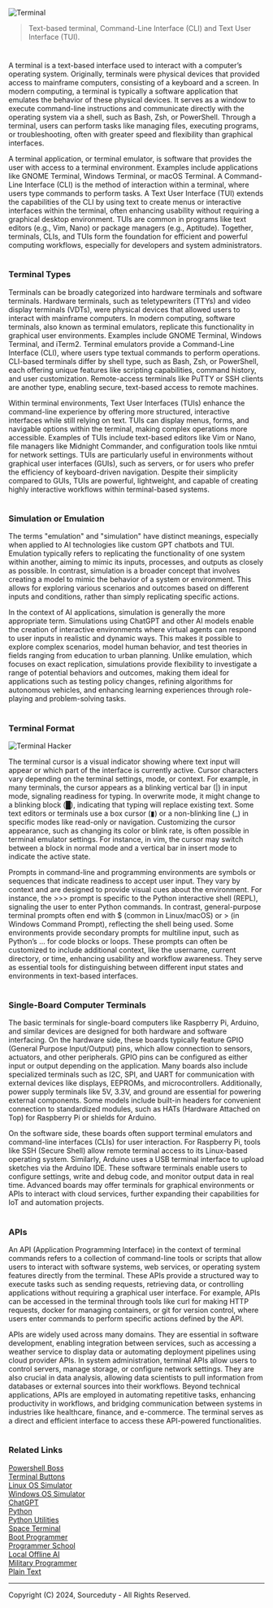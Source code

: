 ![Terminal](https://github.com/user-attachments/assets/10ccf2d8-0342-4a1a-8a22-54bca9757335)

> Text-based terminal, Command-Line Interface (CLI) and Text User Interface (TUI).
#

A terminal is a text-based interface used to interact with a computer’s operating system. Originally, terminals were physical devices that provided access to mainframe computers, consisting of a keyboard and a screen. In modern computing, a terminal is typically a software application that emulates the behavior of these physical devices. It serves as a window to execute command-line instructions and communicate directly with the operating system via a shell, such as Bash, Zsh, or PowerShell. Through a terminal, users can perform tasks like managing files, executing programs, or troubleshooting, often with greater speed and flexibility than graphical interfaces.

A terminal application, or terminal emulator, is software that provides the user with access to a terminal environment. Examples include applications like GNOME Terminal, Windows Terminal, or macOS Terminal. A Command-Line Interface (CLI) is the method of interaction within a terminal, where users type commands to perform tasks. A Text User Interface (TUI) extends the capabilities of the CLI by using text to create menus or interactive interfaces within the terminal, often enhancing usability without requiring a graphical desktop environment. TUIs are common in programs like text editors (e.g., Vim, Nano) or package managers (e.g., Aptitude). Together, terminals, CLIs, and TUIs form the foundation for efficient and powerful computing workflows, especially for developers and system administrators.

#
### Terminal Types

Terminals can be broadly categorized into hardware terminals and software terminals. Hardware terminals, such as teletypewriters (TTYs) and video display terminals (VDTs), were physical devices that allowed users to interact with mainframe computers. In modern computing, software terminals, also known as terminal emulators, replicate this functionality in graphical user environments. Examples include GNOME Terminal, Windows Terminal, and iTerm2. Terminal emulators provide a Command-Line Interface (CLI), where users type textual commands to perform operations. CLI-based terminals differ by shell type, such as Bash, Zsh, or PowerShell, each offering unique features like scripting capabilities, command history, and user customization. Remote-access terminals like PuTTY or SSH clients are another type, enabling secure, text-based access to remote machines.

Within terminal environments, Text User Interfaces (TUIs) enhance the command-line experience by offering more structured, interactive interfaces while still relying on text. TUIs can display menus, forms, and navigable options within the terminal, making complex operations more accessible. Examples of TUIs include text-based editors like Vim or Nano, file managers like Midnight Commander, and configuration tools like nmtui for network settings. TUIs are particularly useful in environments without graphical user interfaces (GUIs), such as servers, or for users who prefer the efficiency of keyboard-driven navigation. Despite their simplicity compared to GUIs, TUIs are powerful, lightweight, and capable of creating highly interactive workflows within terminal-based systems.

#
### Simulation or Emulation

The terms "emulation" and "simulation" have distinct meanings, especially when applied to AI technologies like custom GPT chatbots and TUI. Emulation typically refers to replicating the functionality of one system within another, aiming to mimic its inputs, processes, and outputs as closely as possible. In contrast, simulation is a broader concept that involves creating a model to mimic the behavior of a system or environment. This allows for exploring various scenarios and outcomes based on different inputs and conditions, rather than simply replicating specific actions.

In the context of AI applications, simulation is generally the more appropriate term. Simulations using ChatGPT and other AI models enable the creation of interactive environments where virtual agents can respond to user inputs in realistic and dynamic ways. This makes it possible to explore complex scenarios, model human behavior, and test theories in fields ranging from education to urban planning. Unlike emulation, which focuses on exact replication, simulations provide flexibility to investigate a range of potential behaviors and outcomes, making them ideal for applications such as testing policy changes, refining algorithms for autonomous vehicles, and enhancing learning experiences through role-playing and problem-solving tasks.

#
### Terminal Format

![Terminal Hacker](https://github.com/user-attachments/assets/28f39558-b1e1-4e3b-86fb-ed64db86995b)

The terminal cursor is a visual indicator showing where text input will appear or which part of the interface is currently active. Cursor characters vary depending on the terminal settings, mode, or context. For example, in many terminals, the cursor appears as a blinking vertical bar (|) in input mode, signaling readiness for typing. In overwrite mode, it might change to a blinking block (█), indicating that typing will replace existing text. Some text editors or terminals use a box cursor (▮) or a non-blinking line (_) in specific modes like read-only or navigation. Customizing the cursor appearance, such as changing its color or blink rate, is often possible in terminal emulator settings. For instance, in vim, the cursor may switch between a block in normal mode and a vertical bar in insert mode to indicate the active state.

Prompts in command-line and programming environments are symbols or sequences that indicate readiness to accept user input. They vary by context and are designed to provide visual cues about the environment. For instance, the >>> prompt is specific to the Python interactive shell (REPL), signaling the user to enter Python commands. In contrast, general-purpose terminal prompts often end with $ (common in Linux/macOS) or > (in Windows Command Prompt), reflecting the shell being used. Some environments provide secondary prompts for multiline input, such as Python’s ... for code blocks or loops. These prompts can often be customized to include additional context, like the username, current directory, or time, enhancing usability and workflow awareness. They serve as essential tools for distinguishing between different input states and environments in text-based interfaces.

#
### Single-Board Computer Terminals

The basic terminals for single-board computers like Raspberry Pi, Arduino, and similar devices are designed for both hardware and software interfacing. On the hardware side, these boards typically feature GPIO (General Purpose Input/Output) pins, which allow connection to sensors, actuators, and other peripherals. GPIO pins can be configured as either input or output depending on the application. Many boards also include specialized terminals such as I2C, SPI, and UART for communication with external devices like displays, EEPROMs, and microcontrollers. Additionally, power supply terminals like 5V, 3.3V, and ground are essential for powering external components. Some models include built-in headers for convenient connection to standardized modules, such as HATs (Hardware Attached on Top) for Raspberry Pi or shields for Arduino.

On the software side, these boards often support terminal emulators and command-line interfaces (CLIs) for user interaction. For Raspberry Pi, tools like SSH (Secure Shell) allow remote terminal access to its Linux-based operating system. Similarly, Arduino uses a USB terminal interface to upload sketches via the Arduino IDE. These software terminals enable users to configure settings, write and debug code, and monitor output data in real time. Advanced boards may offer terminals for graphical environments or APIs to interact with cloud services, further expanding their capabilities for IoT and automation projects.

#
### APIs

An API (Application Programming Interface) in the context of terminal commands refers to a collection of command-line tools or scripts that allow users to interact with software systems, web services, or operating system features directly from the terminal. These APIs provide a structured way to execute tasks such as sending requests, retrieving data, or controlling applications without requiring a graphical user interface. For example, APIs can be accessed in the terminal through tools like curl for making HTTP requests, docker for managing containers, or git for version control, where users enter commands to perform specific actions defined by the API.

APIs are widely used across many domains. They are essential in software development, enabling integration between services, such as accessing a weather service to display data or automating deployment pipelines using cloud provider APIs. In system administration, terminal APIs allow users to control servers, manage storage, or configure network settings. They are also crucial in data analysis, allowing data scientists to pull information from databases or external sources into their workflows. Beyond technical applications, APIs are employed in automating repetitive tasks, enhancing productivity in workflows, and bridging communication between systems in industries like healthcare, finance, and e-commerce. The terminal serves as a direct and efficient interface to access these API-powered functionalities.

#
### Related Links

[Powershell Boss](https://github.com/sourceduty/PowerShell_Boss)
<br>
[Terminal Buttons](https://github.com/sourceduty/Terminal_Buttons)
<br>
[Linux OS Simulator](https://github.com/sourceduty/Linux_OS_Simulator)
<br>
[Windows OS Simulator](https://github.com/sourceduty/Windows_OS_Simulator)
<br>
[ChatGPT](https://github.com/sourceduty/ChatGPT)
<br>
[Python](https://github.com/sourceduty/Python)
<br>
[Python Utilities](https://github.com/sourceduty/Python_Utilities)
<br>
[Space Terminal](https://github.com/sourceduty/Space_Terminal)
<br>
[Boot Programmer](https://github.com/sourceduty/Boot_Programmer)
<br>
[Programmer School](https://github.com/sourceduty/Programmer_School)
<br>
[Local Offline AI](https://github.com/sourceduty/Local_Offline_AI)
<br>
[Military Programmer](https://github.com/sourceduty/Military_Programmer)
<br>
[Plain Text](https://github.com/sourceduty/Plain_Text)

***
Copyright (C) 2024, Sourceduty - All Rights Reserved.
